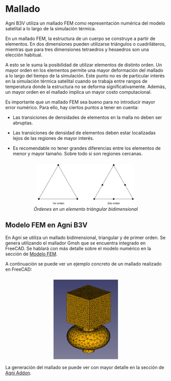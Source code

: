 # Mallado

Agni B3V utiliza un mallado FEM como representación numérica del modelo satelital a lo largo de la simulación térmica.

En un mallado FEM, la estructura de un cuerpo se construye a partir de elementos. En dos dimensiones pueden utilizarse triángulos o cuadriláteros, mientras que para tres dimensiones tetraedros y hexaedros son una elección habitual.

A esto se le suma la posibilidad de utilizar elementos de distinto orden. Un mayor orden en los elementos permite una mayor deformación del mallado a lo largo del tiempo de la simulación. Este punto no es de particular interés en la simulación térmica satelital cuando se trabaja entre rangos de temperatura donde la estructura no se deforma significativamente. Además, un mayor orden en el mallado implica un mayor costo computacional.

Es importante que un mallado FEM sea bueno para no introducir mayor error numérico. Para ello, hay ciertos puntos a tener en cuenta:

*  Las transiciones de densidades de elementos en la malla no deben ser abruptas.

*  Las transiciones de densidad de elementos deben estar localizadas lejos de las regiones de mayor interés.

* Es recomendable no tener grandes diferencias entre los elementos de menor y mayor tamaño. Sobre todo si son regiones cercanas.

<center><img src="images/fem_order.png" width="60%" style="margin-top:10px"></center>
<center><i>Órdenes en un elemento triángular bidimensional</i></center>

## Modelo FEM en Agni B3V

En Agni se utiliza un mallado bidimensional, triangular y de primer orden. Se genera utilizando el mallador Gmsh que se encuentra integrado en FreeCAD. Se hablará con más detalle sobre el modelo numérico en la sección de [Modelo FEM](../fem/fem.md).

A continuación se puede ver un ejemplo concreto de un mallado realizado en FreeCAD:

<center><img src="images/mesh.png" width="40%" style="margin-top:10px"></center>

La generación del mallado se puede ver con mayor detalle en la sección de [Agni Addon](../../user_manual/freecad_addon/freecad_addon.md).
